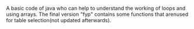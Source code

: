 A basic code of java who can help to understand the working of loops and using arrays.
The final version "fyp" contains some functions that arenused for table selection(not updated afterwards).
